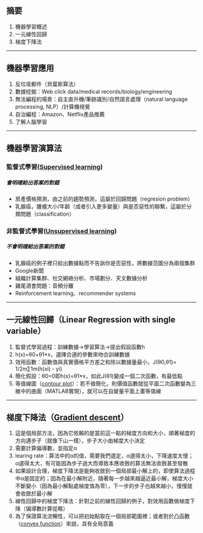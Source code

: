 ## 摘要

1. 機器學習概述<br>
2. 一元線性回歸<br>
3. 梯度下降法<br>
---
## 機器學習應用

1. 反垃圾郵件（貝葉斯算法）<br>
2. 數據挖掘：Web click data/medical records/biology/engineering<br>
3. 無法編程的場景：自主直升機/筆跡識別/自然語言處理（natural language processing, NLP）/計算機視覺<br>
4. 自治編程：Amazon、Netflix產品推薦<br>
5. 了解人腦學習<br>
---
## 機器學習演算法

### 監督式學習([Supervised learning](https://zh.wikipedia.org/wiki/%E7%9B%A3%E7%9D%A3%E5%BC%8F%E5%AD%B8%E7%BF%92))

##### 會明確給出答案的對錯<br>
- 房產價格預測，由之前的趨勢預測，這屬於回歸問題（regresion problem）<br>
- 乳腺癌，腫瘤大小/年齡（或者引入更多變量）與是否惡性的聯繫，這屬於分類問題（classification）<br>

### 非監督式學習([Unsupervised learning](https://zh.wikipedia.org/wiki/%E9%9D%9E%E7%9B%A3%E7%9D%A3%E5%BC%8F%E5%AD%B8%E7%BF%92))

##### 不會明確給出答案的對錯<br>
- 乳腺癌的例子裡只給出數據點而不告訴你是否惡性，將數據范圍分為兩個集群<br>
- Google新聞<br>
- 組織計算集群、社交網絡分析、市場劃分、天文數據分析<br>
- 雞尾酒會問題：音頻分離<br>
- Reinforcement learning、recommender systems<br>
---
## 一元線性回歸（Linear Regression with single variable）

1. 監督式學習過程：訓練數據->學習算法->提出假設函數h<br>
2. h(x)=θ0+θ1*x，選擇合適的參數來吻合訓練數據<br>
3. 效用函數：函數值與真實價格平方差之和除以數據量最小，J(θ0,θ1)= 1/2m∑1m(h(xi) - yi)<br>
4. 簡化假設：θ0=0即h(x)=θ1*x，如此J(θ1)變成一個二次函數，有最低點<br>
5. 等值線圖（[contour plot](https://zh.wikipedia.org/wiki/%E7%AD%89%E9%AB%98%E7%B7%9A)）：若不做簡化，則價值函數就從平面二次函數變為三維中的曲面（MATLAB實現），就可以在自變量平面上畫等值線<br>
---

## 梯度下降法（[Gradient descent](https://zh.wikipedia.org/wiki/%E6%A2%AF%E5%BA%A6%E4%B8%8B%E9%99%8D%E6%B3%95)）

1. 這是個局部方法，因為它依賴的是當前這一點的梯度方向和大小，順著梯度的方向邁步子（就像下山一樣），步子大小由梯度大小決定<br>
2. 需要計算偏導數，並指定α<br>
3. learing rate：算法中的α的值，需要我們選定，α選得太小，下降速度太慢；α選得太大，有可能因為步子過大而導致本應收斂的算法無法收斂甚至發散<br>
4. 如果設計合理，梯度下降法是能夠收斂到一個局部最小解上的，即使算法過程中α是固定的；因為在最小解附近，隨著每一步越來越逼近最小解，梯度大小不斷變小（因為最小解點處梯度值為零），下一步的步子也越來越小，慢慢就會收斂於最小解<br>
5. 線性回歸中的梯度下降法：針對之前的線性回歸的例子，對效用函數做梯度下降（偏導數計算從略）<br>
6. 為了保證算法流暢性，可以把初始點取在一個局部範圍裡；或者對於凸函數（[convex function](https://zh.wikipedia.org/wiki/%E5%87%B8%E5%87%BD%E6%95%B0)）來說，具有全局意義<br>
